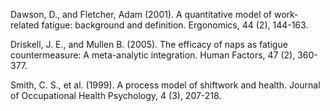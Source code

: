 
Dawson, D., and Fletcher, Adam (2001). A quantitative model of work-related fatigue: background and definition.
Ergonomics, 44 (2), 144-163.

Driskell, J. E., and Mullen B. (2005). The efficacy of naps as fatigue countermeasure: A meta-analytic integration. 
Human Factors, 47 (2), 360-377.

Smith, C. S., et al. (1999). A process model of shiftwork and health. 
Journal of Occupational Health Psychology, 4 (3), 207-218.
